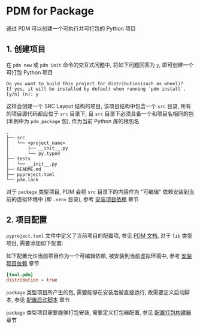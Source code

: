 # PDM for Package

通过 PDM 可以创建一个可执行并可打包的 Python 项目

## 1. 创建项目

在 `pdm new` 或 `pdm init` 命令的交互式问题中, 将如下问题回答为 `y`, 即可创建一个可打包 Python 项目

```plaintext
Do you want to build this project for distribution(such as wheel)?
If yes, it will be installed by default when running `pdm install`. [y/n] (n): y
```

这样会创建一个 SRC Layout 结构的项目, 该项目结构中包含一个 `src` 目录, 所有的项目源代码都应位于 `src` 目录下, 且 `src` 目录下必须具备一个和项目名相同的包 (本例中为 `pdm_package` 包), 作为当前 Python 库的根包名

```plaintext
.
├── src
│   └── <project_name>
│       ├── __init__.py
│       └── py.typed
├── tests
│   └── __init__.py
├── README.md
├── pyproject.toml
└── pdm.lock
```

对于 `package` 类型项目, PDM 会将 `src` 目录下的内容作为 "可编辑" 依赖安装到当前的虚拟环境中 (即 `.venv` 目录), 参考 [安装项目依赖](../README.md#34-安装项目依赖) 章节

## 2. 项目配置

`pyproject.toml` 文件中定义了当前项目的配置项, 参见 [PDM 文档](../README.md), 对于 `lib` 类型项目, 需要添加如下配置:

如下配置允许当前项目作为一个可编辑依赖, 被安装到当前虚拟环境中, 参考 [安装项目依赖](../README.md#34-安装项目依赖) 章节

```toml
[tool.pdm]
distribution = true
```

`package` 类型项目所产生的包, 需要能够在安装后被直接运行, 故需要定义启动脚本, 参见 [配置启动脚本](../README.md#72-配置启动脚本) 章节

`package` 类型项目需要能够打包安装, 需要定义打包器配置, 参见 [配置打包构建器](../README.md#71-配置打包构建器) 章节
